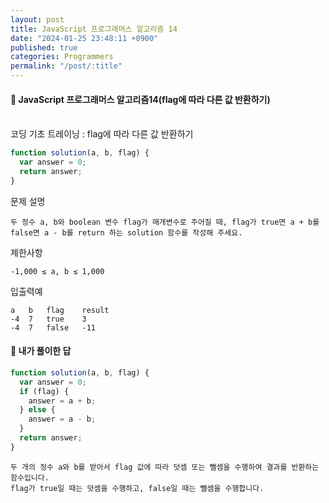 ```yaml
---
layout: post
title: JavaScript 프로그래머스 알고리즘 14
date: "2024-01-25 23:48:11 +0900"
published: true
categories: Programmers
permalink: "/post/:title"
---
```


<h4>🤭 JavaScript 프로그래머스 알고리즘14(flag에 따라 다른 값 반환하기)</h4>

<br>
코딩 기초 트레이닝 : flag에 따라 다른 값 반환하기

```javascript
function solution(a, b, flag) {
  var answer = 0;
  return answer;
}
```

문제 설명

    두 정수 a, b와 boolean 변수 flag가 매개변수로 주어질 때, flag가 true면 a + b를 false면 a - b를 return 하는 solution 함수를 작성해 주세요.

제한사항

    -1,000 ≤ a, b ≤ 1,000

입출력예

    a	b	flag	result
    -4	7	true	3
    -4	7	false	-11

<h4>🤭 내가 풀이한 답</h4>

```javascript
function solution(a, b, flag) {
  var answer = 0;
  if (flag) {
    answer = a + b;
  } else {
    answer = a - b;
  }
  return answer;
}
```

    두 개의 정수 a와 b를 받아서 flag 값에 따라 덧셈 또는 뺄셈을 수행하여 결과를 반환하는 함수입니다.
    flag가 true일 때는 덧셈을 수행하고, false일 때는 뺄셈을 수행합니다.
